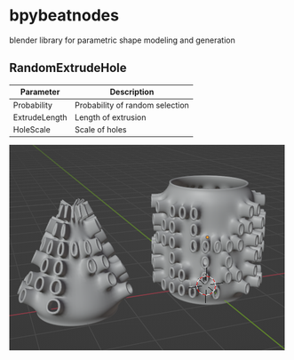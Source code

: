 # bpybeatnodes
blender library for parametric shape modeling and generation


## RandomExtrudeHole



| Parameter | Description |
| ----------- | ----------- |
| Probability | Probability of random selection |
| ExtrudeLength | Length of extrusion |
| HoleScale | Scale of holes |

![RandomExtrudeHole](images/random_extrude_hole.png)
